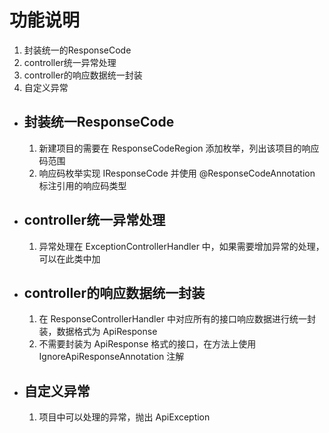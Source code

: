 # 功能说明
1. 封装统一的ResponseCode
2. controller统一异常处理
3. controller的响应数据统一封装
4. 自定义异常
* ## 封装统一ResponseCode
	1. 新建项目的需要在 ResponseCodeRegion 添加枚举，列出该项目的响应码范围
	2. 响应码枚举实现 IResponseCode 并使用 @ResponseCodeAnnotation 标注引用的响应码类型
* ## controller统一异常处理 
	1. 异常处理在 ExceptionControllerHandler 中，如果需要增加异常的处理，可以在此类中加
* ## controller的响应数据统一封装
	1. 在 ResponseControllerHandler 中对应所有的接口响应数据进行统一封装，数据格式为 ApiResponse
	2. 不需要封装为 ApiResponse 格式的接口，在方法上使用 IgnoreApiResponseAnnotation 注解
* ## 自定义异常
	1. 项目中可以处理的异常，抛出 ApiException
